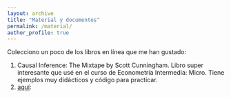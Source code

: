 ```yaml
---
layout: archive
title: "Material y documentos"
permalink: /material/
author_profile: true
---
```


Colecciono un poco de los libros en línea que me han gustado:
1. Causal Inference: The Mixtape by Scott Cunningham. Libro super interesante que usé en el curso de Econometría Intermedia: Micro. Tiene ejemplos muy didácticos y código para practicar.
2. <u><a href="https://mixtape.scunning.com/">aquí</a></u>: 
<br/>
